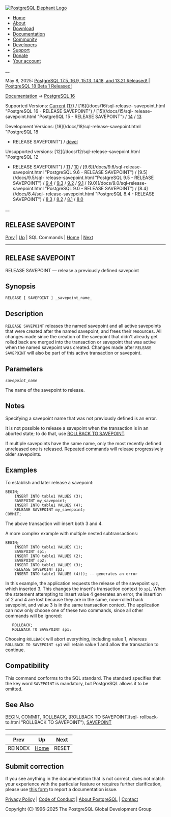 [ ![PostgreSQL Elephant Logo](/media/img/about/press/elephant.png) ](/)

  * [Home](/ "Home")
  * [About](/about/ "About")
  * [Download](/download/ "Download")
  * [Documentation](/docs/ "Documentation")
  * [Community](/community/ "Community")
  * [Developers](/developer/ "Developers")
  * [Support](/support/ "Support")
  * [Donate](/about/donate/ "Donate")
  * [Your account](/account/ "Your account")

__

May 8, 2025: [ PostgreSQL 17.5, 16.9, 15.13, 14.18, and 13.21 Released! ](/about/news/postgresql-175-169-1513-1418-and-1321-released-3072/) | [ PostgreSQL 18 Beta 1 Released! ](/about/news/postgresql-18-beta-1-released-3070/)

[Documentation](/docs/ "Documentation") -> [PostgreSQL
16](/docs/16/index.html)

Supported Versions: [Current](/docs/current/sql-release-savepoint.html
"PostgreSQL 17 - RELEASE SAVEPOINT") ([17](/docs/17/sql-release-savepoint.html
"PostgreSQL 17 - RELEASE SAVEPOINT")) / [16](/docs/16/sql-release-
savepoint.html "PostgreSQL 16 - RELEASE SAVEPOINT") / [15](/docs/15/sql-
release-savepoint.html "PostgreSQL 15 - RELEASE SAVEPOINT") /
[14](/docs/14/sql-release-savepoint.html "PostgreSQL 14 - RELEASE SAVEPOINT")
/ [13](/docs/13/sql-release-savepoint.html "PostgreSQL 13 - RELEASE
SAVEPOINT")

Development Versions: [18](/docs/18/sql-release-savepoint.html "PostgreSQL 18
- RELEASE SAVEPOINT") / [devel](/docs/devel/sql-release-savepoint.html
"PostgreSQL devel - RELEASE SAVEPOINT")

Unsupported versions: [12](/docs/12/sql-release-savepoint.html "PostgreSQL 12
- RELEASE SAVEPOINT") / [11](/docs/11/sql-release-savepoint.html "PostgreSQL
11 - RELEASE SAVEPOINT") / [10](/docs/10/sql-release-savepoint.html
"PostgreSQL 10 - RELEASE SAVEPOINT") / [9.6](/docs/9.6/sql-release-
savepoint.html "PostgreSQL 9.6 - RELEASE SAVEPOINT") / [9.5](/docs/9.5/sql-
release-savepoint.html "PostgreSQL 9.5 - RELEASE SAVEPOINT") /
[9.4](/docs/9.4/sql-release-savepoint.html "PostgreSQL 9.4 - RELEASE
SAVEPOINT") / [9.3](/docs/9.3/sql-release-savepoint.html "PostgreSQL 9.3 -
RELEASE SAVEPOINT") / [9.2](/docs/9.2/sql-release-savepoint.html "PostgreSQL
9.2 - RELEASE SAVEPOINT") / [9.1](/docs/9.1/sql-release-savepoint.html
"PostgreSQL 9.1 - RELEASE SAVEPOINT") / [9.0](/docs/9.0/sql-release-
savepoint.html "PostgreSQL 9.0 - RELEASE SAVEPOINT") / [8.4](/docs/8.4/sql-
release-savepoint.html "PostgreSQL 8.4 - RELEASE SAVEPOINT") /
[8.3](/docs/8.3/sql-release-savepoint.html "PostgreSQL 8.3 - RELEASE
SAVEPOINT") / [8.2](/docs/8.2/sql-release-savepoint.html "PostgreSQL 8.2 -
RELEASE SAVEPOINT") / [8.1](/docs/8.1/sql-release-savepoint.html "PostgreSQL
8.1 - RELEASE SAVEPOINT") / [8.0](/docs/8.0/sql-release-savepoint.html
"PostgreSQL 8.0 - RELEASE SAVEPOINT")

__

RELEASE SAVEPOINT  
---  
[Prev](sql-reindex.html "REINDEX")  | [Up](sql-commands.html "SQL Commands") | SQL Commands | [Home](index.html "PostgreSQL 16.9 Documentation") |  [Next](sql-reset.html "RESET")  
  
* * *

## RELEASE SAVEPOINT

RELEASE SAVEPOINT — release a previously defined savepoint

## Synopsis

    
    
    RELEASE [ SAVEPOINT ] _savepoint_name_
    

## Description

`RELEASE SAVEPOINT` releases the named savepoint and all active savepoints
that were created after the named savepoint, and frees their resources. All
changes made since the creation of the savepoint that didn't already get
rolled back are merged into the transaction or savepoint that was active when
the named savepoint was created. Changes made after `RELEASE SAVEPOINT` will
also be part of this active transaction or savepoint.

## Parameters

_`savepoint_name`_

    

The name of the savepoint to release.

## Notes

Specifying a savepoint name that was not previously defined is an error.

It is not possible to release a savepoint when the transaction is in an
aborted state; to do that, use [ROLLBACK TO SAVEPOINT](sql-rollback-to.html
"ROLLBACK TO SAVEPOINT").

If multiple savepoints have the same name, only the most recently defined
unreleased one is released. Repeated commands will release progressively older
savepoints.

## Examples

To establish and later release a savepoint:

    
    
    BEGIN;
        INSERT INTO table1 VALUES (3);
        SAVEPOINT my_savepoint;
        INSERT INTO table1 VALUES (4);
        RELEASE SAVEPOINT my_savepoint;
    COMMIT;
    

The above transaction will insert both 3 and 4.

A more complex example with multiple nested subtransactions:

    
    
    BEGIN;
        INSERT INTO table1 VALUES (1);
        SAVEPOINT sp1;
        INSERT INTO table1 VALUES (2);
        SAVEPOINT sp2;
        INSERT INTO table1 VALUES (3);
        RELEASE SAVEPOINT sp2;
        INSERT INTO table1 VALUES (4))); -- generates an error
    

In this example, the application requests the release of the savepoint `sp2`,
which inserted 3. This changes the insert's transaction context to `sp1`. When
the statement attempting to insert value 4 generates an error, the insertion
of 2 and 4 are lost because they are in the same, now-rolled back savepoint,
and value 3 is in the same transaction context. The application can now only
choose one of these two commands, since all other commands will be ignored:

    
    
       ROLLBACK;
       ROLLBACK TO SAVEPOINT sp1;
    

Choosing `ROLLBACK` will abort everything, including value 1, whereas
`ROLLBACK TO SAVEPOINT sp1` will retain value 1 and allow the transaction to
continue.

## Compatibility

This command conforms to the SQL standard. The standard specifies that the key
word `SAVEPOINT` is mandatory, but PostgreSQL allows it to be omitted.

## See Also

[BEGIN](sql-begin.html "BEGIN"), [COMMIT](sql-commit.html "COMMIT"),
[ROLLBACK](sql-rollback.html "ROLLBACK"), [ROLLBACK TO SAVEPOINT](sql-
rollback-to.html "ROLLBACK TO SAVEPOINT"), [SAVEPOINT](sql-savepoint.html
"SAVEPOINT")

* * *

[Prev](sql-reindex.html "REINDEX")  | [Up](sql-commands.html "SQL Commands") |  [Next](sql-reset.html "RESET")  
---|---|---  
REINDEX  | [Home](index.html "PostgreSQL 16.9 Documentation") |  RESET  
  
## Submit correction

If you see anything in the documentation that is not correct, does not match
your experience with the particular feature or requires further clarification,
please use [this form](/account/comments/new/16/sql-release-savepoint.html/)
to report a documentation issue.

[Privacy Policy](/about/privacypolicy) | [Code of Conduct](/about/policies/coc/) | [About PostgreSQL](/about/) | [Contact](/about/contact/)  

Copyright (C) 1996-2025 The PostgreSQL Global Development Group

